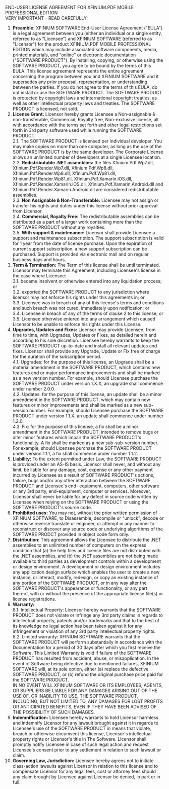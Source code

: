 END-USER LICENSE AGREEMENT FOR XFINIUM.PDF MOBILE PROFESSIONAL EDITION  
VERY IMPORTANT - READ CAREFULLY:

1. **Preamble:** XFINIUM SOFTWARE End-User License Agreement ("EULA") is a legal agreement 
between you (either an individual or a single entity, referred to as "Licensee") and XFINIUM 
SOFTWARE (referred to as "Licensor") for the product XFINIUM.PDF MOBILE PROFESSIONAL EDITION which 
may include associated software components, media, printed materials, and "online" or electronic 
documentation ("SOFTWARE PRODUCT"). By installing, copying, or otherwise using the 
SOFTWARE PRODUCT, you agree to be bound by the terms of this EULA. This license agreement 
represents the entire agreement concerning the program between you and XFINIUM SOFTWARE 
and it supersedes any prior proposal, representation, or understanding between the parties. 
If you do not agree to the terms of this EULA, do not install or use the SOFTWARE PRODUCT. The 
SOFTWARE PRODUCT is protected by copyright laws and international copyright treaties, as well 
as other intellectual property laws and treaties. The SOFTWARE PRODUCT is licensed, not sold.
2. **License Grant:** Licensor hereby grants Licensee a Non-assignable & non-transferable, 
Commercial, Royalty free, Non-exclusive license, all with accordance with the terms set forth 
and other legal restrictions set forth in 3rd party software used while running the SOFTWARE 
PRODUCT.  
2.1. The SOFTWARE PRODUCT is licensed per individual developer. You may make copies on more 
than one computer, as long as the use of the SOFTWARE PRODUCT is by the same developer. The 
Corporate License allows an unlimited number of developers at a single Licensee location.  
2.2. **Redistributable .NET assemblies:** the files Xfinium.Pdf.Wp7.dll, Xfinium.Pdf.Render.Wp7.dll, 
Xfinium.Pdf.Wp8.dll, Xfinium.Pdf.Render.Wp8.dll, Xfinium.Pdf.Wp81.dll, Xfinium.Pdf.Render.Wp81.dll, 
Xfinium.Pdf.Xamarin.iOS.dll, Xfinium.Pdf.Render.Xamarin.iOS.dll, Xfinium.Pdf.Xamarin.Android.dll and
Xfinium.Pdf.Render.Xamarin.Android.dll are considered redistributable assemblies.  
2.3. **Non Assignable & Non-Transferable:** Licensee may not assign or transfer his rights and 
duties under this license without prior approval from Licensor.  
2.4. **Commercial, Royalty Free:** The redistributable assemblies can be distributed as a part 
of a larger work containing more than the SOFTWARE PRODUCT without any royalties.  
2.5. **With support & maintenance:** Licensor shall provide Licensee a support and maintenance 
subscription. The support subscription is valid for 1 year from the date of license purchase. 
Upon the expiration of current support subscription, a new support subscription can be purchased. 
Support is provided via electronic mail and on regular business days and hours. 
3. **Term & Termination:** The Term of this license shall be until terminated. Licensor may 
terminate this Agreement, including Licensee's license in the case where Licensee:  
3.1. became insolvent or otherwise entered into any liquidation process; or  
3.2. exported the SOFTWARE PRODUCT to any jurisdiction where licensor may not enforce his 
rights under this agreements in; or  
3.3. Licensee was in breach of any of this license's terms and conditions and such breach was 
not cured, immediately upon notification; or  
3.4. Licensee in breach of any of the terms of clause 2 to this license; or  
3.5. Licensee otherwise entered into any arrangement which caused Licensor to be unable to 
enforce his rights under this License.  
4. **Upgrades, Updates and Fixes:** Licensor may provide Licensee, from time to time, with 
Upgrades, Updates or Fixes, as detailed herein and according to his sole discretion. Licensee 
hereby warrants to keep the SOFTWARE PRODUCT up-to-date and install all relevant updates and 
fixes. Licensor shall provide any Upgrade, Update or Fix free of charge for the duration of the 
subscription period.  
4.1. Upgrades: for the purpose of this license, an Upgrade shall be a material amendment in the 
SOFTWARE PRODUCT, which contains new features and or major performance improvements and 
shall be marked as a new version number. For example, should Licensee purchase the SOFTWARE 
PRODUCT under version 1.X.X, an upgrade shall commence under number 2.0.0.  
4.2. Updates: for the purpose of this license, an update shall be a minor amendment in the 
SOFTWARE PRODUCT, which may contain new features or minor improvements and shall be 
marked as a new sub-version number. For example, should Licensee purchase the SOFTWARE 
PRODUCT under version 1.1.X, an update shall commence under number 1.2.0.  
4.3. Fix: for the purpose of this license, a fix shall be a minor amendment in the SOFTWARE 
PRODUCT, intended to remove bugs or alter minor features which impair the SOFTWARE 
PRODUCT's functionality. A fix shall be marked as a new sub-sub-version number. For example, 
should Licensee purchase the SOFTWARE PRODUCT under version 1.1.1, a fix shall commence 
under number 1.1.2.  
5. **Liability:** To the extent permitted under Law, the SOFTWARE PRODUCT is provided under an 
AS-IS basis. Licensor shall never, and without any limit, be liable for any damage, cost, expense 
or any other payment incurred by Licensee as a result of SOFTWARE PRODUCT's actions, failure, 
bugs and/or any other interaction between the SOFTWARE PRODUCT and Licensee's end-
equipment, computers, other software or any 3rd party, end-equipment, computer or services. 
Moreover, Licensor shall never be liable for any defect in source code written by Licensee when 
relying on the SOFTWARE PRODUCT or using the SOFTWARE PRODUCT's source code.
6. **Prohibited uses:** You may not, without the prior written permission of XFINIUM SOFTWARE, 
to Disassemble, decompile or "unlock", decode or otherwise reverse translate or engineer, or 
attempt in any manner to reconstruct or discover any source code or underlying algorithms of the 
SOFTWARE PRODCT provided in object code form only.
7. **Distribution:** This agreement allows the Licensee to distribute the .NET assemblies to an 
unlimited number of computers on the express condition that (a) the help files and license files 
are not distributed with the .NET assemblies, and (b) the .NET assemblies are not being made 
available to third parties as development controls within a development or design environment. A 
development or design environment includes any application design surface which enables the 
user to create a new instance, or interact, modify, redesign, or copy an existing instance of 
any portion of the SOFTWARE PRODUCT, or in any way alter the SOFTWARE PRODUCT's appearance 
or functionality, or any part thereof, with or without the presence of the appropriate license 
file(s) or license registrations.  
8. **Warranty:**  
8.1. Intellectual Property: Licensor hereby warrants that the SOFTWARE PRODUCT does not 
violate or infringe any 3rd party claims in regards to intellectual property, patents and/or 
trademarks and that to the best of its knowledge no legal action has been taken against it for 
any infringement or violation of any 3rd party intellectual property rights.  
8.2. Limited warranty: XFINIUM SOFTWARE warrants that the SOFTWARE PRODUCT will 
perform substantially in accordance with the Documentation for a period of 30 days after which 
you first receive the Software. This Limited Warranty is void if failure of the SOFTWARE PRODUCT 
has resulted from accident, abuse, or misapplication. In the event of Software being defective 
due to mentioned failures, XFINIUM SOFTWARE will, at its sole option, either (a) replace the 
defective SOFTWARE PRODUCT, or (b) refund the original purchase price paid for the SOFTWARE PRODUCT.   
IN NO EVENT WILL XFINIUM SOFTWARE OR ITS EMPLOYEES, AGENTS, OR SUPPLIERS BE LIABLE 
FOR ANY DAMAGES ARISING OUT OF THE USE OF, OR INABILITY TO USE, THE SOFTWARE 
PRODUCT, INCLUDING, BUT NOT LIMITED TO, ANY DAMAGES FOR LOST PROFITS OR 
ANTICIPATED BENEFITS, EVEN IF THEY HAVE BEEN ADVISED OF THE POSSIBILITY OF SUCH 
DAMAGES.
9. **Indemnification:** Licensee hereby warrants to hold Licensor harmless and indemnify Licensor 
for any lawsuit brought against it in regards to Licensee's use of the SOFTWARE PRODUCT in means 
that violate, breach or otherwise circumvent this license, Licensor's intellectual property rights 
or Licensor's title in The Software. Licensor shall promptly notify Licensee in case of such legal 
action and request Licensee's consent prior to any settlement in relation to such lawsuit or claim.
10. **Governing Law, Jurisdiction:** Licensee hereby agrees not to initiate class-action lawsuits 
against Licensor in relation to this license and to compensate Licensor for any legal fees, cost 
or attorney fees should any claim brought by Licensee against Licensor be denied, in part or in full.
